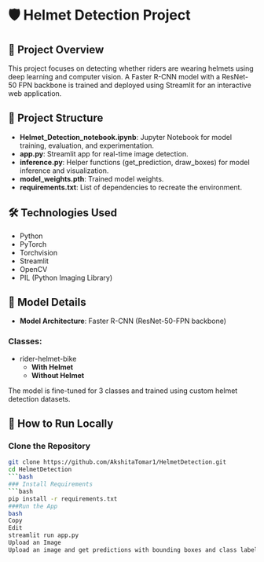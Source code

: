 # 🛡️ Helmet Detection Project

## 🚀 Project Overview
This project focuses on detecting whether riders are wearing helmets using deep learning and computer vision. A Faster R-CNN model with a ResNet-50 FPN backbone is trained and deployed using Streamlit for an interactive web application.

## 📂 Project Structure
- **Helmet_Detection_notebook.ipynb**: Jupyter Notebook for model training, evaluation, and experimentation.
- **app.py**: Streamlit app for real-time image detection.
- **inference.py**: Helper functions (get_prediction, draw_boxes) for model inference and visualization.
- **model_weights.pth**: Trained model weights.
- **requirements.txt**: List of dependencies to recreate the environment.

## 🛠️ Technologies Used
- Python
- PyTorch
- Torchvision
- Streamlit
- OpenCV
- PIL (Python Imaging Library)

## 🧠 Model Details
- **Model Architecture**: Faster R-CNN (ResNet-50-FPN backbone)
  
### Classes:
- rider-helmet-bike
  - **With Helmet**
  - **Without Helmet**

The model is fine-tuned for 3 classes and trained using custom helmet detection datasets.

## 📸 How to Run Locally

### Clone the Repository
```bash
git clone https://github.com/AkshitaTomar1/HelmetDetection.git
cd HelmetDetection
```bash 
### Install Requirements
```bash
pip install -r requirements.txt
###Run the App
bash
Copy
Edit
streamlit run app.py
Upload an Image
Upload an image and get predictions with bounding boxes and class labels.
